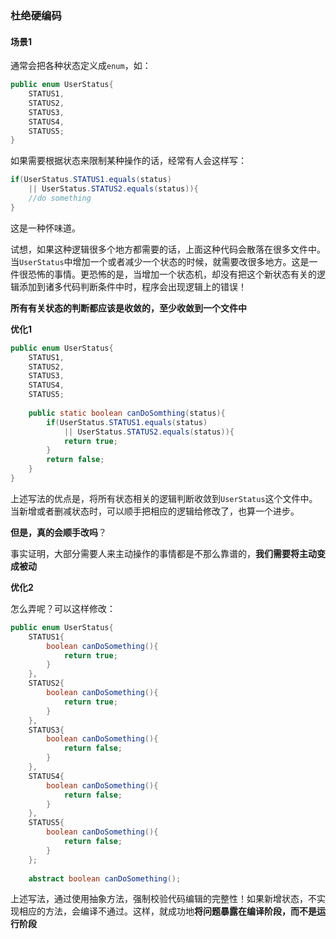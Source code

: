 



### 杜绝硬编码

#### 场景1 

通常会把各种状态定义成`enum`，如：
```java
public enum UserStatus{
    STATUS1,
    STATUS2,
    STATUS3,
    STATUS4,
    STATUS5;
}
```

如果需要根据状态来限制某种操作的话，经常有人会这样写：
```java
if(UserStatus.STATUS1.equals(status)
    || UserStatus.STATUS2.equals(status)){
    //do something
}
```
这是一种怀味道。

试想，如果这种逻辑很多个地方都需要的话，上面这种代码会散落在很多文件中。当`UserStatus`中增加一个或者减少一个状态的时候，就需要改很多地方。这是一件很恐怖的事情。更恐怖的是，当增加一个状态机，却没有把这个新状态有关的逻辑添加到诸多代码判断条件中时，程序会出现逻辑上的错误！

**所有有关状态的判断都应该是收敛的，至少收敛到一个文件中**

**优化1**

```java
public enum UserStatus{
    STATUS1,
    STATUS2,
    STATUS3,
    STATUS4,
    STATUS5;
    
    public static boolean canDoSomthing(status){
        if(UserStatus.STATUS1.equals(status)
            || UserStatus.STATUS2.equals(status)){
            return true;
        }
        return false;
    }
}
```

上述写法的优点是，将所有状态相关的逻辑判断收敛到`UserStatus`这个文件中。当新增或者删减状态时，可以顺手把相应的逻辑给修改了，也算一个进步。

**但是，真的会顺手改吗**？

事实证明，大部分需要人来主动操作的事情都是不那么靠谱的，**我们需要将主动变成被动**

**优化2**

怎么弄呢？可以这样修改：

```java
public enum UserStatus{
    STATUS1{
        boolean canDoSomething(){
            return true;
        }
    },
    STATUS2{
        boolean canDoSomething(){
            return true;
        }
    },
    STATUS3{
        boolean canDoSomething(){
            return false;
        }
    },
    STATUS4{
        boolean canDoSomething(){
            return false;
        }
    },
    STATUS5{
        boolean canDoSomething(){
            return false;
        }
    };
    
    abstract boolean canDoSomething();
```

上述写法，通过使用抽象方法，强制校验代码编辑的完整性！如果新增状态，不实现相应的方法，会编译不通过。这样，就成功地**将问题暴露在编译阶段，而不是运行阶段**
